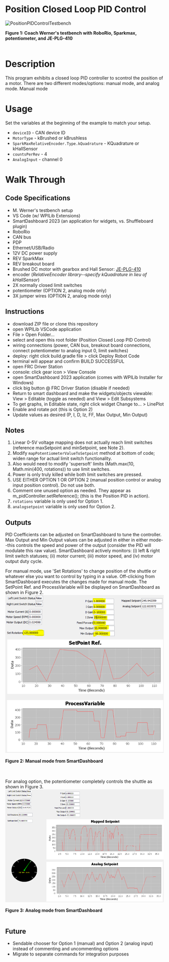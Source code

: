 # Position Closed Loop PID Control
![PositionPIDControlTestbench](images/PositionPIDControlTestbench.jpg)  
<figcaption align = "left"><b>Figure 1: Coach Werner's testbench with RoboRio, Sparkmax, potentiometer, and JE-PLG-410</b></figcaption><br>

# Description
This program exhibits a closed loop PID controller to scontrol the position of a motor. There are two different modes/options: manual mode, and analog mode. Manual mode

# Usage
Set the variables at the beginning of the example to match your setup.
- `deviceID` - CAN device ID
- `MotorType` - kBrushed or kBrushless
- `SparkMaxRelativeEncoder.Type.kQuadrature` - KQuadrature or kHallSensor
- `countsPerRev` - 4
- `AnalogInput` - channel 0

# Walk Through
## Code Specifications
- M. Werner's testbench setup
- VS Code (w/ WPILib Extensions)
- SmartDashboard 2023 (an application for widgets, vs. Shuffleboard plugin)
- RoboRio
- CAN bus
- PDP
- Ethernet/USB/Radio
- 12V DC power supply
- REV SparkMax
- REV breakout board
- Brushed DC motor with gearbox and Hall Sensor: [JE-PLG-410](https://www.andymark.com/products/johnson-electric-plg-gearmotor-and-output-shaft)
- encoder (*RelativeEncoder library--specify kQuadrature in lieu of kHallSensor*)
- 2X normally closed limit switches
- potentiometer (OPTION 2, analog mode only)
- 3X jumper wires  (OPTION 2, analog mode only)

## **Instructions**
- download ZIP file or clone this repository
- open WPILib VSCode application
- File > Open Folder...
- select and open this root folder (Position Closed Loop PID Control)
- wiring connections (power, CAN bus, breakout board connections, connect potentiometer to analog input 0, limit switches)
- deploy: right click build.gradle file > click Deploy Robot Code
- terminal will appear and confirm BUILD SUCCESSFUL
- open FRC Driver Station
- console: click gear icon > View Console
- open SmartDashboard 2023 application (comes with WPILib Installer for Windows)
- click big button @ FRC Driver Station (disable if needed)
- Return to smart dashboard and make the widgets/objects viewable: View > Editable (toggle as needed) and View > Edit Subsystems
- To get graphs, in Editable state, right click widget Change to... > LinePlot
- Enable and rotate pot (this is Option 2)
- Update values as desired (P, I, D, Iz, FF, Max Output, Min Output)

## **Notes**
1. Linear 0-5V voltage mapping does not actually reach limit switches (reference maxSetpoint and minSetpoint, see Note 2).
2. Modify `mapPotentiometerValueToSetpoint` method at bottom of code; widen range for actual limit switch functionality.
3. Also would need to modify 'supersoft' limits (Math.max(10, Math.min(400, rotations)) to use limit switches.
4. Power is only truly killed while both limit switches are pressed.
5. USE EITHER OPTION 1 OR OPTION 2 (manual position control or analog input position control). Do not use both.
6. Comment one unused option as needed. They appear as m_pidController.setReference(); (this is the Position PID in action).
7. `rotations` variable is only used for Option 1.
8. `analogsetpoint` variable is only used for Option 2.

## Outputs 
PID Coefficients can be adjusted on SmartDashboard to tune the controller. Max Output and Min Output values can be adjusted in either in either mode--this controls the speed and power of the output (consider the PID will modulate this raw value). SmartDashboard actively monitors: (i) left & right limit switch statuses; (ii) motor current; (iii) motor speed, and (iv) motor output duty cycle.

For manual mode, use 'Set Rotations' to change position of the shuttle or whatever else you want to control by typing in a value. Off-clicking from SmartDashboard executes the changes made for manual mode. The SetPoint Ref. and ProcessVariable will be displayed on SmartDashboard as shown in Figure 2.  
![ManualMode](images/ManualMode.PNG)
<figcaption align = "left"><b>Figure 2: Manual mode from SmartDashboard</b></figcaption><br><br>

For analog option, the potentiometer completely controls the shuttle as shown in Figure 3.   
![AnalogMode](images/AnalogMode.PNG)
<figcaption align = "left"><b>Figure 3: Analog mode from SmartDashboard</b></figcaption><br>

## Future
- Sendable chooser for Option 1 (manual) and Option 2 (analog input) instead of commenting and uncommenting options
- Migrate to separate commands for integration purposes


